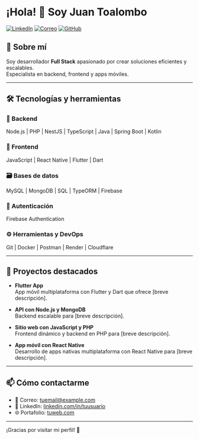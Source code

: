 # ¡Hola! 👋 Soy Juan Toalombo

[![LinkedIn](https://img.shields.io/badge/-LinkedIn-0A66C2?style=flat&logo=linkedin&logoColor=white&link=https://linkedin.com/in/tuusuario)](https://linkedin.com/in/tuusuario)
[![Correo](https://img.shields.io/badge/-Email-D14836?style=flat&logo=gmail&logoColor=white&link=mailto:tuemail@example.com)](mailto:tuemail@example.com)
[![GitHub](https://img.shields.io/badge/-GitHub-181717?style=flat&logo=github&logoColor=white&link=https://github.com/JuanFull1)](https://github.com/JuanFull1)

## 🚀 Sobre mí
Soy desarrollador **Full Stack** apasionado por crear soluciones eficientes y escalables.  
Especialista en backend, frontend y apps móviles.

---

## 🛠️ Tecnologías y herramientas

### 🔧 Backend  
Node.js | PHP | NestJS | TypeScript | Java | Spring Boot | Kotlin  

### 🎨 Frontend  
JavaScript | React Native | Flutter | Dart  

### 🗃️ Bases de datos  
MySQL | MongoDB | SQL | TypeORM | Firebase  

### 🔐 Autenticación  
Firebase Authentication  

### ⚙️ Herramientas y DevOps  
Git | Docker | Postman | Render | Cloudflare  

---

## 💼 Proyectos destacados

- **Flutter App**  
App móvil multiplataforma con Flutter y Dart que ofrece [breve descripción].

- **API con Node.js y MongoDB**  
Backend escalable para [breve descripción].

- **Sitio web con JavaScript y PHP**  
Frontend dinámico y backend en PHP para [breve descripción].

- **App móvil con React Native**  
Desarrollo de apps nativas multiplataforma con React Native para [breve descripción].

---

## 📫 Cómo contactarme

- 📧 Correo: tuemail@example.com  
- 🔗 LinkedIn: [linkedin.com/in/tuusuario](https://linkedin.com/in/tuusuario)  
- 🌐 Portafolio: [tuweb.com](https://tuweb.com)  

---

¡Gracias por visitar mi perfil! 🚀
